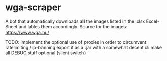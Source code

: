 # wga-scraper

A bot that automatically downloads all the images listed in the .xlsx Excel-Sheet and lables them accordingly.
Source for the images: https://www.wga.hu/

TODO:
implement the optional use of proxies in order to circumvent ratelimiting / ip-banning
export it as a .jar with a somewhat decent cli
make all DEBUG stuff optional (silent switch)
